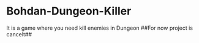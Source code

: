 # Bohdan-Dungeon-Killer
It is a game where you need kill enemies in Dungeon
##For now project is cancelt##
